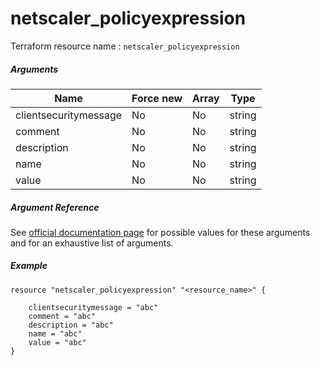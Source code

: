 # netscaler_policyexpression

Terraform resource name : ```netscaler_policyexpression```

##### Arguments

| Name | Force new | Array | Type |
|----|----|----|----|
|clientsecuritymessage|No|No|string|
|comment|No|No|string|
|description|No|No|string|
|name|No|No|string|
|value|No|No|string|

##### Argument Reference

See [official documentation page](https://developer-docs.citrix.com/projects/netscaler-nitro-api/en/11.0/configuration/policy/policyexpression/policyexpression/) for possible values for these arguments and for an exhaustive list of arguments.

##### Example

```
resource "netscaler_policyexpression" "<resource_name>" {

    clientsecuritymessage = "abc"
    comment = "abc"
    description = "abc"
    name = "abc"
    value = "abc"
}
```

